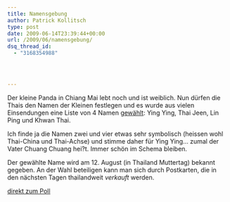 ```yaml
---
title: Namensgebung
author: Patrick Kollitsch
type: post
date: 2009-06-14T23:39:44+00:00
url: /2009/06/namensgebung/
dsq_thread_id:
  - "3168354988"




---
```

Der kleine Panda in Chiang Mai lebt noch und ist weiblich. Nun dürfen die Thais den Namen der Kleinen festlegen und es wurde aus vielen Einsendungen eine Liste von 4 Namen [gewählt][1]: Ying Ying, Thai Jeen, Lin Ping und Khwan Thai. 

Ich finde ja die Namen zwei und vier etwas sehr symbolisch (heissen wohl Thai-China und Thai-Achse) und stimme daher für Ying Ying&#8230; zumal der Vater Chuang Chuang hei?t. Immer schön im Schema bleiben.

Der gewählte Name wird am 12. August (in Thailand Muttertag) bekannt gegeben. An der Wahl beteiligen kann man sich durch Postkarten, die in den nächsten Tagen thailandweit _verkauft_ werden. 



[direkt zum Poll][2]

 [1]: http://www.bangkokpost.com/breakingnews/146076/four-names-picked-for-baby-panda
 [2]: http://poll.fm/10loj